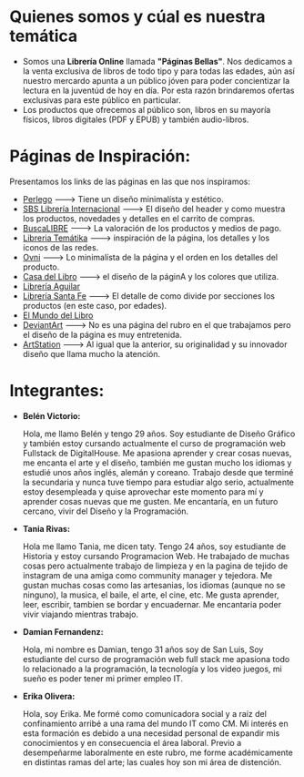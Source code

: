 # Quienes somos y cúal es nuestra temática
* Somos una **Librería Online** llamada **"Páginas Bellas"**. Nos dedicamos a la venta exclusiva de libros de todo tipo y para todas las edades, aún así nuestro mercardo apunta a un público jóven para poder concientizar la lectura en la juventúd de hoy en día. Por esta razón brindaremos ofertas exclusivas para este público en particular. 
* Los productos que ofrecemos al público son, libros en su mayoría físicos, libros digitales (PDF y EPUB) y también audio-libros.

# Páginas de Inspiración:
Presentamos los links de las páginas en las que nos inspiramos:

* [Perlego](https://www.perlego.com/) ---> Tiene un diseño minimalísta y estético.
* [SBS Librería Internacional](https://www.sbs.com.ar/) ---> El diseño del header y como muestra los productos, novedades y detalles en el carrito de compras. 
* [BuscaLIBRE](https://www.buscalibre.com.ar/) ---> La valoración de los productos y medios de pago. 
* [Libreria Temátika](https://www.tematika.com/) ---> inspiración de la página, los detalles y los íconos de las redes.
* [Ovni](https://www.ovnipress.net/) ---> Lo minimalísta de la página y el orden en los detalles del producto. 
* [Casa del Libro](https://www.casadellibro.com/) ---> el diseño de la páginA y los colores que utiliza. 
* [Librería Aguilar](https://libreriaaguilar.com.ar/)
* [Librería Santa Fe](https://www.lsf.com.ar/) ---> El detalle de como divide por secciones los productos (en este caso, por edades).
* [El Mundo del Libro](https://www.elmundodellibro.com.ar/)
* [DeviantArt](https://www.deviantart.com/) ---> No es una página del rubro en el que trabajamos pero el diseño de la página es muy entretenida. 
* [ArtStation](https://www.artstation.com/) ---> Al igual que la anterior, su originalidad y su innovador diseño que llama mucho la atención.


# Integrantes: 
   * **Belén Victorio:** 
   
       Hola, me llamo Belén y tengo 29 años. Soy estudiante de Diseño Gráfico y también estoy cursando actualmente el curso de programación web Fullstack de DigitalHouse. Me apasiona aprender y crear cosas nuevas, me encanta el arte y el diseño, también me gustan mucho los idiomas y estudié unos años inglés, alemán y coreano. Trabajo desde que terminé la secundaria y nunca tuve tiempo para estudiar algo serio, actualmente estoy desempleada y quise aprovechar este momento para mí y aprender cosas nuevas que me gusten. Me encantaría, en un futuro cercano, vivir del Diseño y la Programación.  

   * **Tania Rivas:**

        Hola me llamo Tania, me dicen taty. Tengo 24 años, soy estudiante de Historia y estoy cursando Programacion Web. He trabajado de muchas cosas pero actualmente trabajo de limpieza y en la pagina de tejido de instagram de una amiga como community manager y tejedora. Me gustan muchas cosas como las artesanias, los idiomas (aunque no se ninguno), la musica, el baile, el arte, el cine, etc. Me gusta aprender, leer, escribir, tambien se bordar y encuadernar. Me encantaria poder vivir viajando mientras trabajo.  

   * **Damian Fernandenz:**
   
      Hola, mi nombre es Damian, tengo 31 años soy de San Luis, Soy estudiante del curso de programación web full stack me apasiona todo lo relacionado a la programación, la tecnología y los video juegos, mi sueño es poder tener mi primer empleo IT. 

   * **Erika Olivera:** 
   
      Hola, soy Erika. Me formé como comunicadora social y a raíz del confinamiento arribé a una rama del mundo IT como CM. Mi interés en esta formación es debido a una necesidad personal de expandir mis conocimientos y en consecuencia el área laboral. 
Previo a desempeñarme laboralmente en este rubro, me forme académicamente en distintas ramas del arte; las cuales hoy son mi área de distención.


